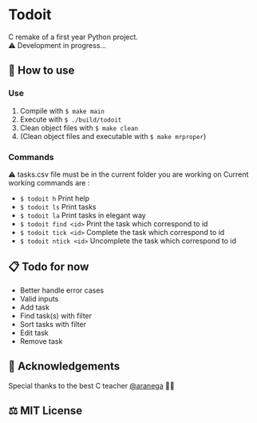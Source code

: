 # Todoit

C remake of a first year Python project.  
⚠️ Development in progress...

## 📒 How to use

### Use

1. Compile with `$ make main`
2. Execute with `$ ./build/todoit`
3. Clean object files with `$ make clean`
4. (Clean object files and executable with `$ make mrproper`)

### Commands

⚠️ tasks.csv file must be in the current folder you are working on
Current working commands are :   

* `$ todoit h`          Print help
* `$ todoit ls`         Print tasks
* `$ todoit la`         Print tasks in elegant way
* `$ todoit find <id>`  Print the task which correspond to id
* `$ todoit tick <id>`  Complete the task which correspond to id
* `$ todoit ntick <id>` Uncomplete the task which correspond to id

## 📋 Todo for now

* Better handle error cases
* Valid inputs
* Add task
* Find task(s) with filter
* Sort tasks with filter
* Edit task
* Remove task

## 🙏 Acknowledgements

Special thanks to the best C teacher [@aranega](https://github.com/aranega) 🧞‍♂️

## ⚖️ MIT License
